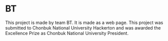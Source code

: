 # BT

This project is made by team BT.
It is made as a web page.
This project was submitted to Chonbuk National University Hackerton and was awarded the Excellence Prize as Chonbuk National University President.

